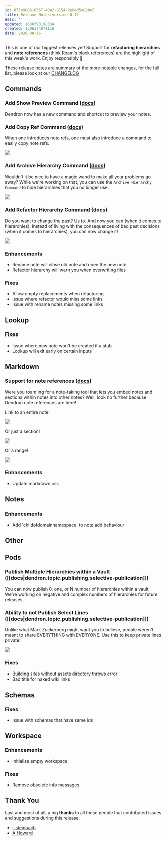 ```yaml
---
id: 075e9806-0367-40a2-8154-2e84d5a020e5
title: Release Notes(version 0.7)
desc: ''
updated: 1630793198334
created: 1596374871110
date: 2020-08-16
---
```

This is one of our biggest releases yet! Support for r**efactoring hierarchies** and **note references** (think Roam's block references) are the highlight of this week's work. Enjoy responsibly 🌱

These release notes are summary of the more notable changes, for the full list, please look at our [CHANGELOG](https://github.com/dendronhq/dendron/blob/master/CHANGELOG.md)

## Commands

### Add Show Preview Command ([docs](https://www.dendron.so/notes/eea2b078-1acc-4071-a14e-18299fc28f47.html#showpreview))

Dendron now has a new command and shortcut to preview your notes. 

### Add Copy Ref Command ([docs](https://www.dendron.so/notes/eea2b078-1acc-4071-a14e-18299fc28f47.html#copy-note-ref))

When one introduces note refs, one must also introduce a command to easily copy note refs. 

![](https://foundation-prod-assetspublic53c57cce-8cpvgjldwysl.s3-us-west-2.amazonaws.com/assets/images/ref-note.gif)

### Add Archive Hierarchy Command ([docs](https://www.dendron.so/notes/eea2b078-1acc-4071-a14e-18299fc28f47.html#archive-hierarchy))

Wouldn't it be nice to have a magic wand to make all your problems go away? While we're working on that, you can use the `Archive Hierarchy Command` to hide hierarchies that you no longer use.

<a href="https://www.loom.com/share/9698d5a4451b49d8b107f3ff67d97877">  <img style="" src="https://cdn.loom.com/sessions/thumbnails/9698d5a4451b49d8b107f3ff67d97877-with-play.gif"> </a>

### Add Refactor Hierarchy Command ([docs](https://www.dendron.so/notes/eea2b078-1acc-4071-a14e-18299fc28f47.html#refactor-hierarchy))

Do you want to change the past? Us to. And now you can (when it comes to hierarchies). Instead of living with the consequences of bad past decisions (when it comes to hierarchies), you can now change it!

<a href="https://www.loom.com/share/11d90a86fd1348a5a504406b52d79f85">
<img style="" src="https://cdn.loom.com/sessions/thumbnails/11d90a86fd1348a5a504406b52d79f85-with-play.gif"> </a>

### Enhancements

- Rename note will close old note and open the new note 
- Refactor hierarchy will warn you when overwriting files 

### Fixes

- Allow empty replacements when refactoring 
- Issue where refactor would miss some links 
- Issue with rename notes missing some links 

## Lookup

### Fixes

- Issue where new note won't be created if a stub
- Lookup will exit early on certain inputs 

## Markdown

### Support for note references ([docs](https://www.dendron.so/notes/f1af56bb-db27-47ae-8406-61a98de6c78c.html))

Were you roam'ing for a note-taking tool that lets you embed notes and sections within notes into other notes? Well, look no further because Dendron note references are here!

Link to an entire note!

![](https://foundation-prod-assetspublic53c57cce-8cpvgjldwysl.s3-us-west-2.amazonaws.com/assets/images/ref-note.gif)

Or just a section!

![](https://foundation-prod-assetspublic53c57cce-8cpvgjldwysl.s3-us-west-2.amazonaws.com/assets/images/ref-block.gif)

Or a range!

![](https://foundation-prod-assetspublic53c57cce-8cpvgjldwysl.s3-us-west-2.amazonaws.com/assets/images/ref-block-range.gif)

### Enhancements

- Update markdown css 

## Notes

### Enhancements

- Add 'childofdomainnamespace' to note add behaviour

## Other

## Pods

### Publish Multiple Hierarchies within a Vault ([[docs|dendron.topic.publishing.selective-publication]])

You can now publish 0, one, or N number of hierarchies within a vault. We're working on negative and complex numbers of hierarchies for future releases.  

### Ability to not Publish Select Lines ([[docs|dendron.topic.publishing.selective-publication]])

Unlike what Mark Zuckerberg might want you to believe, people weren't meant to share EVERYTHING with EVERYONE. Use this to keep private lines private!

![](https://foundation-prod-assetspublic53c57cce-8cpvgjldwysl.s3-us-west-2.amazonaws.com/assets/images/pod-local.gif)

### Fixes

- Building sites without assets directory throws error 
- Bad title for naked wiki links 

## Schemas

### Fixes

- Issue with schemas that have same ids 

## Workspace

### Enhancements

- Initialize empty workspace 

### Fixes

- Remove obsolete info messages 

## Thank You

Last and most of all, a big **thanks** to all these people that contributed issues and suggestions during this release.

- [j-steinbach](https://github.com/j-steinbach)
- [A Howard](https://github.com/runlevelrobot)

